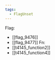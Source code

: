 ```yaml
---
tags:
  - FlagUnset
---
```

Flag:
- [[flag_9476]]
- [[flag_9477]]
Fn:
- [[t4145_function2]]
- [[t4145_function4]]
